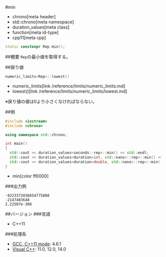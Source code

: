 #min
* chrono[meta header]
* std::chrono[meta namespace]
* duration_values[meta class]
* function[meta id-type]
* cpp11[meta cpp]

```cpp
static constexpr Rep min();
```

##概要
`Rep`の最小値を取得する。


##戻り値
```cpp
numeric_limits<Rep>::lowest()
```
* numeric_limits[link /reference/limits/numeric_limits.md]
* lowest()[link /reference/limits/numeric_limits/lowest.md]

※戻り値の値は0より小さくなければならない。


##例
```cpp
#include <iostream>
#include <chrono>

using namespace std::chrono;

int main()
{
  std::cout << duration_values<seconds::rep>::min() << std::endl;
  std::cout << duration_values<duration<int, std::nano>::rep>::min() << std::endl;
  std::cout << duration_values<duration<double, std::nano>::rep>::min() << std::endl;
}
```
* min[color ff0000]


###出力例
```
-9223372036854775808
-2147483648
2.22507e-308
```

##バージョン
###言語
- C++11

###処理系
- [GCC, C++11 mode](/implementation.md#gcc): 4.6.1
- [Visual C++](/implementation.md#visual_cpp): 11.0, 12.0, 14.0
